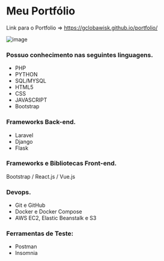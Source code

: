 # Meu Portfólio

Link para o Portfolio => https://gclobawisk.github.io/portfolio/


![image](https://user-images.githubusercontent.com/69816930/225730634-b6ba79db-09c4-45bd-b385-9be127d2cdb2.png)


### Possuo conhecimento nas seguintes linguagens.
* PHP 
* PYTHON 
* SQL/MYSQL 
* HTML5 
* CSS 
* JAVASCRIPT
* Bootstrap

### Frameworks Back-end.
* Laravel
* Django 
* Flask

### Frameworks e Bibliotecas Front-end.
Bootstrap / React.js / Vue.js

### Devops.
* Git e GitHub 
* Docker e Docker Compose 
* AWS EC2, Elastic Beanstalk e S3

### Ferramentas de Teste: 
* Postman
* Insomnia
